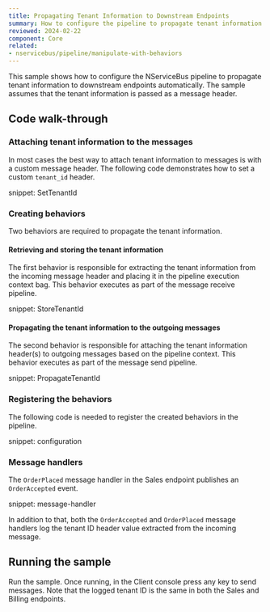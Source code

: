 ```yaml
---
title: Propagating Tenant Information to Downstream Endpoints
summary: How to configure the pipeline to propagate tenant information to downstream endpoints automatically
reviewed: 2024-02-22
component: Core
related:
- nservicebus/pipeline/manipulate-with-behaviors
---
```



This sample shows how to configure the NServiceBus pipeline to propagate tenant information to downstream endpoints automatically. The sample assumes that the tenant information is passed as a message header.


## Code walk-through


### Attaching tenant information to the messages

In most cases the best way to attach tenant information to messages is with a custom message header. The following code demonstrates how to set a custom `tenant_id` header.

snippet: SetTenantId


### Creating behaviors

Two behaviors are required to propagate the tenant information.


#### Retrieving and storing the tenant information

The first behavior is responsible for extracting the tenant information from the incoming message header and placing it in the pipeline execution context bag. This behavior executes as part of the message receive pipeline.

snippet: StoreTenantId


#### Propagating the tenant information to the outgoing messages

The second behavior is responsible for attaching the tenant information header(s) to outgoing messages based on the pipeline context. This behavior executes as part of the message send pipeline.

snippet: PropagateTenantId


### Registering the behaviors

The following code is needed to register the created behaviors in the pipeline.

snippet: configuration


### Message handlers

The `OrderPlaced` message handler in the Sales endpoint publishes an `OrderAccepted` event.

snippet: message-handler

In addition to that, both the `OrderAccepted` and `OrderPlaced` message handlers log the tenant ID header value extracted from the incoming message.


## Running the sample

Run the sample. Once running, in the Client console press any key to send messages. Note that the logged tenant ID is the same in both the Sales and Billing endpoints.
